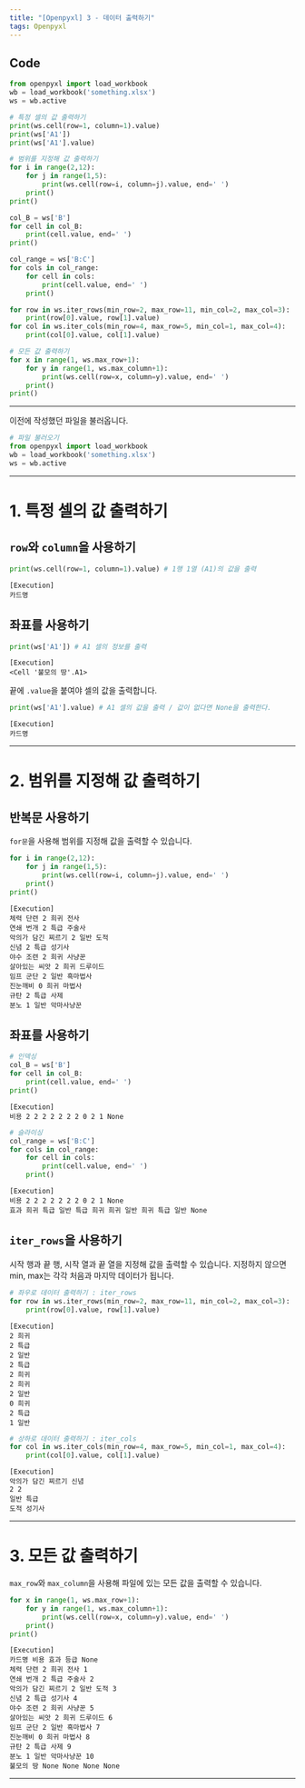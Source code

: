 ```yaml
---
title: "[Openpyxl] 3 - 데이터 출력하기"
tags: Openpyxl
---
```






## Code

```python
from openpyxl import load_workbook
wb = load_workbook('something.xlsx')
ws = wb.active

# 특정 셀의 값 출력하기
print(ws.cell(row=1, column=1).value)
print(ws['A1'])
print(ws['A1'].value)

# 범위를 지정해 값 출력하기
for i in range(2,12):
    for j in range(1,5):
        print(ws.cell(row=i, column=j).value, end=' ')
    print()
print()

col_B = ws['B']
for cell in col_B:
    print(cell.value, end=' ')
print()

col_range = ws['B:C']
for cols in col_range:
    for cell in cols:
        print(cell.value, end=' ')
    print()

for row in ws.iter_rows(min_row=2, max_row=11, min_col=2, max_col=3): 
    print(row[0].value, row[1].value)
for col in ws.iter_cols(min_row=4, max_row=5, min_col=1, max_col=4):
    print(col[0].value, col[1].value)

# 모든 값 출력하기
for x in range(1, ws.max_row+1):
    for y in range(1, ws.max_column+1):
        print(ws.cell(row=x, column=y).value, end=' ')
    print()
print()
```





---



이전에 작성했던 파일을 불러옵니다.

```python
# 파일 불러오기
from openpyxl import load_workbook
wb = load_workbook('something.xlsx')
ws = wb.active
```



---



# 1. 특정 셀의 값 출력하기

## `row`와 `column`을 사용하기

```python
print(ws.cell(row=1, column=1).value) # 1행 1열 (A1)의 값을 출력
```

```
[Execution]
카드명
```





## 좌표를 사용하기

```python
print(ws['A1']) # A1 셀의 정보를 출력
```

```
[Execution]
<Cell '불모의 땅'.A1>
```



끝에 `.value`을 붙여야 셀의 값을 출력합니다.

```python
print(ws['A1'].value) # A1 셀의 값을 출력 / 값이 없다면 None을 출력한다.
```

```
[Execution]
카드명
```



---

# 2. 범위를 지정해 값 출력하기

## 반복문 사용하기

`for문`을 사용해 범위를 지정해 값을 출력할 수 있습니다.

```python
for i in range(2,12):
    for j in range(1,5):
        print(ws.cell(row=i, column=j).value, end=' ')
    print()
print()
```

```
[Execution]
체력 단련 2 희귀 전사 
연쇄 번개 2 특급 주술사        
악의가 담긴 찌르기 2 일반 도적 
신념 2 특급 성기사 
야수 조련 2 희귀 사냥꾼        
살아있는 씨앗 2 희귀 드루이드  
임프 군단 2 일반 흑마법사      
진눈깨비 0 희귀 마법사         
규탄 2 특급 사제 
분노 1 일반 악마사냥꾼   
```



## 좌표를 사용하기

```python
# 인덱싱
col_B = ws['B']
for cell in col_B:
    print(cell.value, end=' ')
print()
```

```
[Execution]
비용 2 2 2 2 2 2 2 0 2 1 None 
```



```python
# 슬라이싱
col_range = ws['B:C']
for cols in col_range:
    for cell in cols:
        print(cell.value, end=' ')
    print()
```

```
[Execution]
비용 2 2 2 2 2 2 2 0 2 1 None
효과 희귀 특급 일반 특급 희귀 희귀 일반 희귀 특급 일반 None
```



## `iter_rows`을 사용하기

시작 행과 끝 행, 시작 열과 끝 열을 지정해 값을 출력할 수 있습니다. 지정하지 않으면 min, max는 각각 처음과 마지막 데이터가 됩니다.

```python
# 좌우로 데이터 출력하기 : iter_rows
for row in ws.iter_rows(min_row=2, max_row=11, min_col=2, max_col=3): 
    print(row[0].value, row[1].value)
```

```
[Execution]
2 희귀
2 특급
2 일반
2 특급
2 희귀
2 희귀
2 일반
0 희귀
2 특급
1 일반
```



```python
# 상하로 데이터 출력하기 : iter_cols
for col in ws.iter_cols(min_row=4, max_row=5, min_col=1, max_col=4):
    print(col[0].value, col[1].value)
```

```
[Execution]
악의가 담긴 찌르기 신념
2 2
일반 특급
도적 성기사
```



---



# 3. 모든 값 출력하기

`max_row`와 `max_column`을 사용해 파일에 있는 모든 값을 출력할 수 있습니다.

```python
for x in range(1, ws.max_row+1):
    for y in range(1, ws.max_column+1):
        print(ws.cell(row=x, column=y).value, end=' ')
    print()
print()
```

```
[Execution]
카드명 비용 효과 등급 None 
체력 단련 2 희귀 전사 1 
연쇄 번개 2 특급 주술사 2
악의가 담긴 찌르기 2 일반 도적 3
신념 2 특급 성기사 4
야수 조련 2 희귀 사냥꾼 5
살아있는 씨앗 2 희귀 드루이드 6
임프 군단 2 일반 흑마법사 7
진눈깨비 0 희귀 마법사 8
규탄 2 특급 사제 9
분노 1 일반 악마사냥꾼 10
불모의 땅 None None None None
```



---

